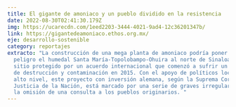 ```yaml
---
title: El gigante de amoniaco y un pueblo dividido en la resistencia
date: 2022-08-30T02:41:30.179Z
img: https://ucarecdn.com/1eed2203-3444-4021-9ad4-12c36201347b/
link: https://gigantedeamoniaco.ethos.org.mx/
eje: desarrollo-sostenible
category: reportajes
extracto: "La construcción de una mega planta de amoniaco podría poner en
  peligro el humedal Santa María-Topolobampo-Ohuira al norte de Sinaloa, un
  sitio protegido por un acuerdo internacional que comenzó a sufrir un proceso
  de destrucción y contaminación en 2015. Con el apoyo de políticos locales de
  alto nivel, este proyecto con inversión alemana, según la Suprema Corte de
  Justicia de la Nación, está marcado por una serie de graves irregularidades y
  la omisión de una consulta a los pueblos originarios. "
---
```

